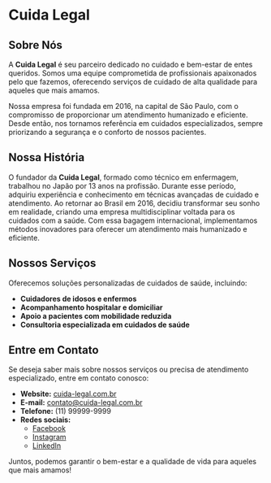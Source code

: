 # Cuida Legal

## Sobre Nós
A **Cuida Legal** é seu parceiro dedicado no cuidado e bem-estar de entes queridos. Somos uma equipe comprometida de profissionais apaixonados pelo que fazemos, oferecendo serviços de cuidado de alta qualidade para aqueles que mais amamos.

Nossa empresa foi fundada em 2016, na capital de São Paulo, com o compromisso de proporcionar um atendimento humanizado e eficiente. Desde então, nos tornamos referência em cuidados especializados, sempre priorizando a segurança e o conforto de nossos pacientes.

## Nossa História
O fundador da **Cuida Legal**, formado como técnico em enfermagem, trabalhou no Japão por 13 anos na profissão. Durante esse período, adquiriu experiência e conhecimento em técnicas avançadas de cuidado e atendimento. Ao retornar ao Brasil em 2016, decidiu transformar seu sonho em realidade, criando uma empresa multidisciplinar voltada para os cuidados com a saúde. Com essa bagagem internacional, implementamos métodos inovadores para oferecer um atendimento mais humanizado e eficiente.

## Nossos Serviços
Oferecemos soluções personalizadas de cuidados de saúde, incluindo:
- **Cuidadores de idosos e enfermos**
- **Acompanhamento hospitalar e domiciliar**
- **Apoio a pacientes com mobilidade reduzida**
- **Consultoria especializada em cuidados de saúde**

## Entre em Contato
Se deseja saber mais sobre nossos serviços ou precisa de atendimento especializado, entre em contato conosco:

- **Website:** [cuida-legal.com.br](#)
- **E-mail:** contato@cuida-legal.com.br
- **Telefone:** (11) 99999-9999
- **Redes sociais:**
  - [Facebook](#)
  - [Instagram](#)
  - [LinkedIn](#)

Juntos, podemos garantir o bem-estar e a qualidade de vida para aqueles que mais amamos!

